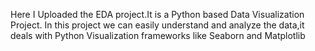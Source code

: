 Here I Uploaded the EDA project.It is a Python based Data Visualization Project. In this project we can easily understand and analyze the data,it deals with Python Visualization frameworks like Seaborn and Matplotlib
